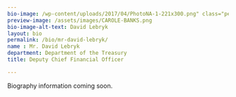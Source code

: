 ```yaml
---
bio-image: /wp-content/uploads/2017/04/PhotoNA-1-221x300.png" class="person-headshot wp-post-image"
preview-image: /assets/images/CAROLE-BANKS.png
bio-image-alt-text: David Lebryk
layout: bio
permalink: /bio/mr-david-lebryk/
name : Mr. David Lebryk
department: Department of the Treasury
title: Deputy Chief Financial Officer

---
```


Biography information coming soon.

